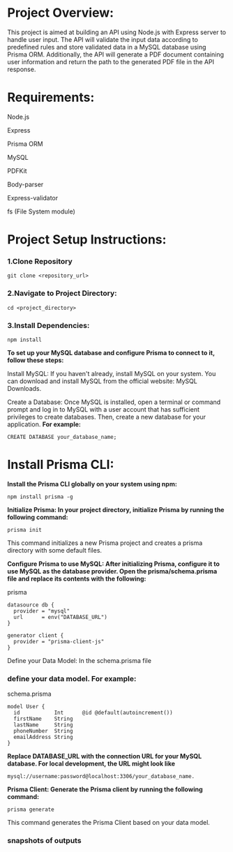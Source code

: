# Project Overview:

This project is aimed at building an API using Node.js with Express server to handle user input. The API will validate the input data according to predefined rules and store validated data in a MySQL database using Prisma ORM. Additionally, the API will generate a PDF document containing user information and return the path to the generated PDF file in the API response.

# Requirements:

Node.js

Express

Prisma ORM

MySQL

PDFKit

Body-parser

Express-validator

fs (File System module)


# Project Setup Instructions:
### 1.Clone Repository
```
git clone <repository_url>

```
### 2.Navigate to Project Directory:

`cd <project_directory>`

### 3.Install Dependencies:

`npm install`


**To set up your MySQL database and configure Prisma to connect to it, follow these steps:**

Install MySQL: If you haven't already, install MySQL on your system. You can download and install MySQL from the official website: MySQL Downloads.

Create a Database: Once MySQL is installed, open a terminal or command prompt and log in to MySQL with a user account that has sufficient privileges to create databases. Then, create a new database for your application.
**For example:**

`CREATE DATABASE your_database_name;`

# Install Prisma CLI: 

**Install the Prisma CLI globally on your system using npm:**

`npm install prisma -g`

**Initialize Prisma: In your project directory, initialize Prisma by running the following command:**

`prisma init`

This command initializes a new Prisma project and creates a prisma directory with some default files.

**Configure Prisma to use MySQL: After initializing Prisma, configure it to use MySQL as the database provider. Open the prisma/schema.prisma file and replace its contents with the following:**

prisma

```
datasource db {
  provider = "mysql"
  url      = env("DATABASE_URL")
}

generator client {
  provider = "prisma-client-js"
}
```

Define your Data Model: In the schema.prisma file
### define your data model. For example:
schema.prisma

```
model User {
  id           Int      @id @default(autoincrement())
  firstName    String
  lastName     String
  phoneNumber  String
  emailAddress String
}
```


**Replace DATABASE_URL with the connection URL for your MySQL database. For local development, the URL might look like**

`mysql://username:password@localhost:3306/your_database_name.`


**Prisma Client: 
Generate the Prisma client by running the following command:**

`prisma generate`

This command generates the Prisma Client based on your data model.

### snapshots of outputs


